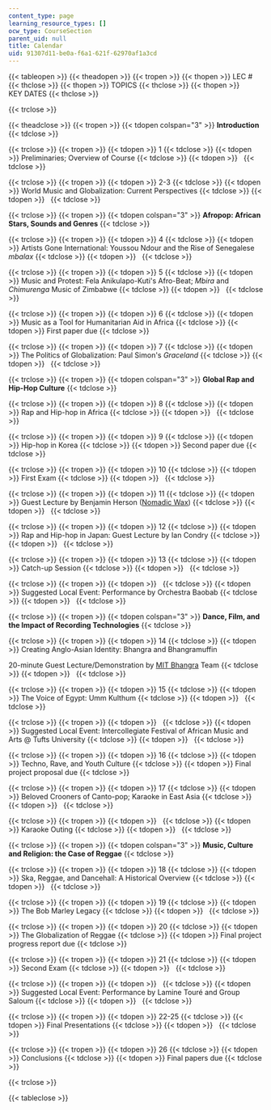 ```yaml
---
content_type: page
learning_resource_types: []
ocw_type: CourseSection
parent_uid: null
title: Calendar
uid: 91307d11-be0a-f6a1-621f-62970af1a3cd
---
```


{{< tableopen >}}
{{< theadopen >}}
{{< tropen >}}
{{< thopen >}}
LEC #
{{< thclose >}}
{{< thopen >}}
TOPICS
{{< thclose >}}
{{< thopen >}}
KEY DATES
{{< thclose >}}

{{< trclose >}}

{{< theadclose >}}
{{< tropen >}}
{{< tdopen colspan="3" >}}
**Introduction**
{{< tdclose >}}

{{< trclose >}}
{{< tropen >}}
{{< tdopen >}}
1
{{< tdclose >}}
{{< tdopen >}}
Preliminaries; Overview of Course
{{< tdclose >}}
{{< tdopen >}}
 
{{< tdclose >}}

{{< trclose >}}
{{< tropen >}}
{{< tdopen >}}
2-3
{{< tdclose >}}
{{< tdopen >}}
World Music and Globalization: Current Perspectives
{{< tdclose >}}
{{< tdopen >}}
 
{{< tdclose >}}

{{< trclose >}}
{{< tropen >}}
{{< tdopen colspan="3" >}}
**Afropop: African Stars, Sounds and Genres**
{{< tdclose >}}

{{< trclose >}}
{{< tropen >}}
{{< tdopen >}}
4
{{< tdclose >}}
{{< tdopen >}}
Artists Gone International: Youssou Ndour and the Rise of Senegalese _mbalax_
{{< tdclose >}}
{{< tdopen >}}
 
{{< tdclose >}}

{{< trclose >}}
{{< tropen >}}
{{< tdopen >}}
5
{{< tdclose >}}
{{< tdopen >}}
Music and Protest: Fela Anikulapo-Kuti's Afro-Beat; _Mbira_ and _Chimurenga_ Music of Zimbabwe
{{< tdclose >}}
{{< tdopen >}}
 
{{< tdclose >}}

{{< trclose >}}
{{< tropen >}}
{{< tdopen >}}
6
{{< tdclose >}}
{{< tdopen >}}
Music as a Tool for Humanitarian Aid in Africa
{{< tdclose >}}
{{< tdopen >}}
First paper due
{{< tdclose >}}

{{< trclose >}}
{{< tropen >}}
{{< tdopen >}}
7
{{< tdclose >}}
{{< tdopen >}}
The Politics of Globalization: Paul Simon's _Graceland_
{{< tdclose >}}
{{< tdopen >}}
 
{{< tdclose >}}

{{< trclose >}}
{{< tropen >}}
{{< tdopen colspan="3" >}}
**Global Rap and Hip-Hop Culture**
{{< tdclose >}}

{{< trclose >}}
{{< tropen >}}
{{< tdopen >}}
8
{{< tdclose >}}
{{< tdopen >}}
Rap and Hip-hop in Africa
{{< tdclose >}}
{{< tdopen >}}
 
{{< tdclose >}}

{{< trclose >}}
{{< tropen >}}
{{< tdopen >}}
9
{{< tdclose >}}
{{< tdopen >}}
Hip-hop in Korea
{{< tdclose >}}
{{< tdopen >}}
Second paper due
{{< tdclose >}}

{{< trclose >}}
{{< tropen >}}
{{< tdopen >}}
10
{{< tdclose >}}
{{< tdopen >}}
First Exam
{{< tdclose >}}
{{< tdopen >}}
 
{{< tdclose >}}

{{< trclose >}}
{{< tropen >}}
{{< tdopen >}}
11
{{< tdclose >}}
{{< tdopen >}}
Guest Lecture by Benjamin Herson ([Nomadic Wax](https://vimeo.com/nomadicwax/about))
{{< tdclose >}}
{{< tdopen >}}
 
{{< tdclose >}}

{{< trclose >}}
{{< tropen >}}
{{< tdopen >}}
12
{{< tdclose >}}
{{< tdopen >}}
Rap and Hip-hop in Japan: Guest Lecture by Ian Condry
{{< tdclose >}}
{{< tdopen >}}
 
{{< tdclose >}}

{{< trclose >}}
{{< tropen >}}
{{< tdopen >}}
13
{{< tdclose >}}
{{< tdopen >}}
Catch-up Session
{{< tdclose >}}
{{< tdopen >}}
 
{{< tdclose >}}

{{< trclose >}}
{{< tropen >}}
{{< tdopen >}}
 
{{< tdclose >}}
{{< tdopen >}}
Suggested Local Event: Performance by Orchestra Baobab
{{< tdclose >}}
{{< tdopen >}}
 
{{< tdclose >}}

{{< trclose >}}
{{< tropen >}}
{{< tdopen colspan="3" >}}
**Dance, Film, and the Impact of Recording Technologies**
{{< tdclose >}}

{{< trclose >}}
{{< tropen >}}
{{< tdopen >}}
14
{{< tdclose >}}
{{< tdopen >}}
Creating Anglo-Asian Identity: Bhangra and Bhangramuffin  
  
20-minute Guest Lecture/Demonstration by [MIT Bhangra](http://bhangra.mit.edu/) Team
{{< tdclose >}}
{{< tdopen >}}
 
{{< tdclose >}}

{{< trclose >}}
{{< tropen >}}
{{< tdopen >}}
15
{{< tdclose >}}
{{< tdopen >}}
The Voice of Egypt: Umm Kulthum
{{< tdclose >}}
{{< tdopen >}}
 
{{< tdclose >}}

{{< trclose >}}
{{< tropen >}}
{{< tdopen >}}
 
{{< tdclose >}}
{{< tdopen >}}
Suggested Local Event: Intercollegiate Festival of African Music and Arts @ Tufts University
{{< tdclose >}}
{{< tdopen >}}
 
{{< tdclose >}}

{{< trclose >}}
{{< tropen >}}
{{< tdopen >}}
16
{{< tdclose >}}
{{< tdopen >}}
Techno, Rave, and Youth Culture
{{< tdclose >}}
{{< tdopen >}}
Final project proposal due
{{< tdclose >}}

{{< trclose >}}
{{< tropen >}}
{{< tdopen >}}
17
{{< tdclose >}}
{{< tdopen >}}
Beloved Crooners of Canto-pop; Karaoke in East Asia
{{< tdclose >}}
{{< tdopen >}}
 
{{< tdclose >}}

{{< trclose >}}
{{< tropen >}}
{{< tdopen >}}
 
{{< tdclose >}}
{{< tdopen >}}
Karaoke Outing
{{< tdclose >}}
{{< tdopen >}}
 
{{< tdclose >}}

{{< trclose >}}
{{< tropen >}}
{{< tdopen colspan="3" >}}
**Music, Culture and Religion: the Case of Reggae**
{{< tdclose >}}

{{< trclose >}}
{{< tropen >}}
{{< tdopen >}}
18
{{< tdclose >}}
{{< tdopen >}}
Ska, Reggae, and Dancehall: A Historical Overview
{{< tdclose >}}
{{< tdopen >}}
 
{{< tdclose >}}

{{< trclose >}}
{{< tropen >}}
{{< tdopen >}}
19
{{< tdclose >}}
{{< tdopen >}}
The Bob Marley Legacy
{{< tdclose >}}
{{< tdopen >}}
 
{{< tdclose >}}

{{< trclose >}}
{{< tropen >}}
{{< tdopen >}}
20
{{< tdclose >}}
{{< tdopen >}}
The Globalization of Reggae
{{< tdclose >}}
{{< tdopen >}}
Final project progress report due
{{< tdclose >}}

{{< trclose >}}
{{< tropen >}}
{{< tdopen >}}
21
{{< tdclose >}}
{{< tdopen >}}
Second Exam
{{< tdclose >}}
{{< tdopen >}}
 
{{< tdclose >}}

{{< trclose >}}
{{< tropen >}}
{{< tdopen >}}
 
{{< tdclose >}}
{{< tdopen >}}
Suggested Local Event: Performance by Lamine Touré and Group Saloum
{{< tdclose >}}
{{< tdopen >}}
 
{{< tdclose >}}

{{< trclose >}}
{{< tropen >}}
{{< tdopen >}}
22-25
{{< tdclose >}}
{{< tdopen >}}
Final Presentations
{{< tdclose >}}
{{< tdopen >}}
 
{{< tdclose >}}

{{< trclose >}}
{{< tropen >}}
{{< tdopen >}}
26
{{< tdclose >}}
{{< tdopen >}}
Conclusions
{{< tdclose >}}
{{< tdopen >}}
Final papers due
{{< tdclose >}}

{{< trclose >}}

{{< tableclose >}}
